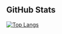 ## GitHub Stats
[![Top Langs](https://github-readme-stats.vercel.app/api/top-langs/?username=kevinpettersson&theme=github_dark_dimmed)](https://github.com/anuraghazra/github-readme-stats)
